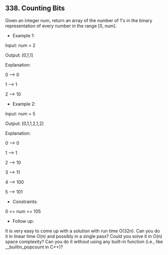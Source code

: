 ## 338. Counting Bits

Given an integer num, return an array of the number of 1's in the binary representation of every number in the range [0, num].

- Example 1:

Input: num = 2

Output: [0,1,1]

Explanation:

0 --> 0

1 --> 1

2 --> 10


- Example 2:

Input: num = 5

Output: [0,1,1,2,1,2]

Explanation:

0 --> 0

1 --> 1

2 --> 10

3 --> 11

4 --> 100

5 --> 101
 

- Constraints:

0 <= num <= 105
 

- Follow up:

It is very easy to come up with a solution with run time O(32n). Can you do it in linear time O(n) and possibly in a single pass?
Could you solve it in O(n) space complexity?
Can you do it without using any built-in function (i.e., like __builtin_popcount in C++)?
